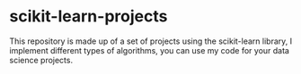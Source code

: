 # scikit-learn-projects
This repository is made up of a set of projects using the scikit-learn library, I implement different types of algorithms, you can use my code for your data science projects.
